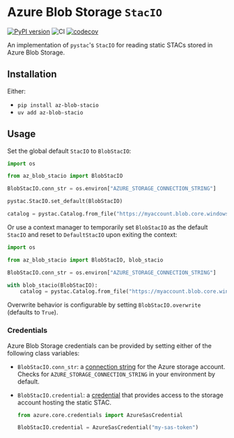 # Azure Blob Storage `StacIO`

[![PyPI version](https://badge.fury.io/py/az-blob-stacio.svg)](https://badge.fury.io/py/az-blob-stacio)
![CI](https://github.com/bmcandr/az-blob-stacio/actions/workflows/ci.yml/badge.svg)
[![codecov](https://codecov.io/github/bmcandr/az-blob-stacio/graph/badge.svg?token=CEJTBDWZZE)](https://codecov.io/github/bmcandr/az-blob-stacio)

An implementation of `pystac`'s `StacIO` for reading static STACs stored in Azure Blob Storage.

## Installation

Either:

* `pip install az-blob-stacio`
* `uv add az-blob-stacio`

## Usage

Set the global default `StacIO` to `BlobStacIO`:

```python
import os

from az_blob_stacio import BlobStacIO

BlobStacIO.conn_str = os.environ["AZURE_STORAGE_CONNECTION_STRING"]

pystac.StacIO.set_default(BlobStacIO)

catalog = pystac.Catalog.from_file("https://myaccount.blob.core.windows.net/mycontainer/catalog.json")
```

Or use a context manager to temporarily set `BlobStacIO` as the default `StacIO` and reset to `DefaultStacIO` upon exiting the context:

```python
import os

from az_blob_stacio import BlobStacIO, blob_stacio

BlobStacIO.conn_str = os.environ["AZURE_STORAGE_CONNECTION_STRING"]

with blob_stacio(BlobStacIO):
    catalog = pystac.Catalog.from_file("https://myaccount.blob.core.windows.net/mycontainer/catalog.json")
```

Overwrite behavior is configurable by setting `BlobStacIO.overwrite` (defaults to `True`).

### Credentials

Azure Blob Storage credentials can be provided by setting either of the following class variables:

* `BlobStacIO.conn_str`: a [connection string](https://learn.microsoft.com/en-us/azure/storage/common/storage-configure-connection-string#configure-a-connection-string-for-an-azure-storage-account) for the Azure storage account. Checks for `AZURE_STORAGE_CONNECTION_STRING` in your environment by default.
* `BlobStacIO.credential`: a [credential](https://learn.microsoft.com/en-us/python/api/overview/azure/identity-readme?view=azure-python#credentials) that provides access to the storage account hosting the static STAC.

    ```python
    from azure.core.credentials import AzureSasCredential

    BlobStacIO.credential = AzureSasCredential("my-sas-token")
    ```
